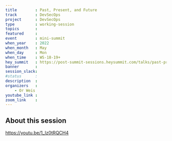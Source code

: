 ```yaml
---
title        : Past, Present, and Future  
track        : DevSecOps
project      : DevSecOps
type         : working-session
topics       :
featured     :
event        : mini-summit
when_year    : 2022
when_month   : May
when_day     : Mon
when_time    : WS-18-19+
hey_summit   : https://post-summit-sessions.heysummit.com/talks/past-present-and-future-building-modern-access-control-for-cloud-applications/
banner       : 
session_slack:
#status      : 
description  :
organizers   :
    - Or Weis        
youtube_link : 
zoom_link    : 
---
```


## About this session

https://youtu.be/1_Iz0tRQCH4
